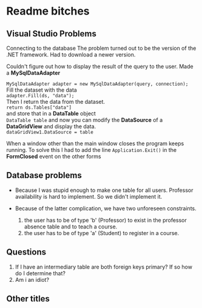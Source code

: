 # Readme bitches

## Visual Studio Problems

Connecting to the database
The problem turned out to be the version of the .NET framework. Had to download a newer version.

Couldn't figure out how to display the result of the query to the user.
Made a **MySqlDataAdapter**

`MySqlDataAdapter adapter = new MySqlDataAdapter(query, connection);`  
Fill the dataset with the data  
`adapter.Fill(ds, "data");`  
Then I return the data from the dataset.  
`return ds.Tables["data"]`  
and store that in a **DataTable** object  
`DataTable table`
and now you can modify the **DataSource** of a **DataGridView** and display the data.  
`dataGridView1.DataSource = table`

When a window other than the main window closes the program keeps running.
To solve this I had to add the line
`Application.Exit()`
in the **FormClosed** event on the other forms

## Database problems

- Because I was stupid enough to make one table for all users. Professor availability is hard to implement. So we didn't implement it.

- Because of the latter complication, we have two unforeseen constraints.
  1. the user has to be of type 'b' (Professor) to exist in the professor absence table and to teach a course.
  2. the user has to be of type 'a' (Student) to register in a course.

## Questions

1. If I have an intermediary table are both foreign keys primary? If so how do I determine that?
2. Am i an idiot?

## Other titles
